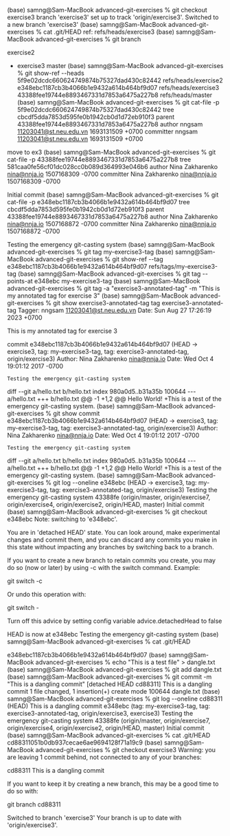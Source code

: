 (base) samng@Sam-MacBook advanced-git-exercises % git checkout exercise3
branch 'exercise3' set up to track 'origin/exercise3'.
Switched to a new branch 'exercise3'
(base) samng@Sam-MacBook advanced-git-exercises % cat .git/HEAD
ref: refs/heads/exercise3
(base) samng@Sam-MacBook advanced-git-exercises % git branch

  exercise2
* exercise3
  master
(base) samng@Sam-MacBook advanced-git-exercises % git show-ref --heads
5f9e02dcdc660624749874b75327dad430c82442 refs/heads/exercise2
e348ebc1187cb3b4066b1e9432a614b464bf9d07 refs/heads/exercise3
43388fee19744e8893467331d7853a6475a227b8 refs/heads/master
(base) samng@Sam-MacBook advanced-git-exercises % git cat-file -p 5f9e02dcdc660624749874b75327dad430c82442
tree cbcdf5dda7853d595fe0b1942cb0d1d72eb910f3
parent 43388fee19744e8893467331d7853a6475a227b8
author nngsam <11203041@st.neu.edu.vn> 1693131509 +0700
committer nngsam <11203041@st.neu.edu.vn> 1693131509 +0700

move to ex3
(base) samng@Sam-MacBook advanced-git-exercises % git cat-file -p 43388fee19744e8893467331d7853a6475a227b8
tree 581caa0fe56cf01dc028cc0b089d364993e046b6
author Nina Zakharenko <nina@nnja.io> 1507168309 -0700
committer Nina Zakharenko <nina@nnja.io> 1507168309 -0700

Initial commit
(base) samng@Sam-MacBook advanced-git-exercises % git cat-file -p e348ebc1187cb3b4066b1e9432a614b464bf9d07
tree cbcdf5dda7853d595fe0b1942cb0d1d72eb910f3
parent 43388fee19744e8893467331d7853a6475a227b8
author Nina Zakharenko <nina@nnja.io> 1507168872 -0700
committer Nina Zakharenko <nina@nnja.io> 1507168872 -0700

Testing the emergency git-casting system
(base) samng@Sam-MacBook advanced-git-exercises % git tag my-exercise3-tag
(base) samng@Sam-MacBook advanced-git-exercises % git show-ref --tag
e348ebc1187cb3b4066b1e9432a614b464bf9d07 refs/tags/my-exercise3-tag
(base) samng@Sam-MacBook advanced-git-exercises % git tag --points-at e348ebc
my-exercise3-tag
(base) samng@Sam-MacBook advanced-git-exercises % git tag -a "exercise3-annotated-tag" -m "This is my annotated tag for exercise 3"
(base) samng@Sam-MacBook advanced-git-exercises % git show exercise3-annotated-tag
tag exercise3-annotated-tag
Tagger: nngsam <11203041@st.neu.edu.vn>
Date:   Sun Aug 27 17:26:19 2023 +0700

This is my annotated tag for exercise 3

commit e348ebc1187cb3b4066b1e9432a614b464bf9d07 (HEAD -> exercise3, tag: my-exercise3-tag, tag: exercise3-annotated-tag, origin/exercise3)
Author: Nina Zakharenko <nina@nnja.io>
Date:   Wed Oct 4 19:01:12 2017 -0700

    Testing the emergency git-casting system

diff --git a/hello.txt b/hello.txt
index 980a0d5..b31a35b 100644
--- a/hello.txt
+++ b/hello.txt
@@ -1 +1,2 @@
 Hello World!
+This is a test of the emergency git-casting system.
(base) samng@Sam-MacBook advanced-git-exercises % git show
commit e348ebc1187cb3b4066b1e9432a614b464bf9d07 (HEAD -> exercise3, tag: my-exercise3-tag, tag: exercise3-annotated-tag, origin/exercise3)
Author: Nina Zakharenko <nina@nnja.io>
Date:   Wed Oct 4 19:01:12 2017 -0700

    Testing the emergency git-casting system

diff --git a/hello.txt b/hello.txt
index 980a0d5..b31a35b 100644
--- a/hello.txt
+++ b/hello.txt
@@ -1 +1,2 @@
 Hello World!
+This is a test of the emergency git-casting system.
(base) samng@Sam-MacBook advanced-git-exercises % git log --oneline
e348ebc (HEAD -> exercise3, tag: my-exercise3-tag, tag: exercise3-annotated-tag, origin/exercise3) Testing the emergency git-casting system
43388fe (origin/master, origin/exercise7, origin/exercise4, origin/exercise2, origin/HEAD, master) Initial commit
(base) samng@Sam-MacBook advanced-git-exercises % git checkout e348ebc
Note: switching to 'e348ebc'.

You are in 'detached HEAD' state. You can look around, make experimental
changes and commit them, and you can discard any commits you make in this
state without impacting any branches by switching back to a branch.

If you want to create a new branch to retain commits you create, you may
do so (now or later) by using -c with the switch command. Example:

  git switch -c <new-branch-name>

Or undo this operation with:

  git switch -

Turn off this advice by setting config variable advice.detachedHead to false

HEAD is now at e348ebc Testing the emergency git-casting system
(base) samng@Sam-MacBook advanced-git-exercises % cat .git/HEAD

e348ebc1187cb3b4066b1e9432a614b464bf9d07
(base) samng@Sam-MacBook advanced-git-exercises % echo "This is a test file" > dangle.txt
(base) samng@Sam-MacBook advanced-git-exercises % git add dangle.txt
(base) samng@Sam-MacBook advanced-git-exercises % git commit -m "This is a dangling commit"
[detached HEAD cd88311] This is a dangling commit
 1 file changed, 1 insertion(+)
 create mode 100644 dangle.txt
(base) samng@Sam-MacBook advanced-git-exercises % git log --oneline
cd88311 (HEAD) This is a dangling commit
e348ebc (tag: my-exercise3-tag, tag: exercise3-annotated-tag, origin/exercise3, exercise3) Testing the emergency git-casting system
43388fe (origin/master, origin/exercise7, origin/exercise4, origin/exercise2, origin/HEAD, master) Initial commit
(base) samng@Sam-MacBook advanced-git-exercises % cat .git/HEAD
cd88311051b0db937cecae6ae9694128f71a19c9
(base) samng@Sam-MacBook advanced-git-exercises % git checkout exercise3
Warning: you are leaving 1 commit behind, not connected to
any of your branches:

  cd88311 This is a dangling commit

If you want to keep it by creating a new branch, this may be a good time
to do so with:

 git branch <new-branch-name> cd88311

Switched to branch 'exercise3'
Your branch is up to date with 'origin/exercise3'.